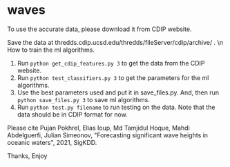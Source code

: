 # waves


To use the accurate data, please download it from CDIP website.

Save the data at thredds.cdip.ucsd.edu/thredds/fileServer/cdip/archive/ . 
\n
How to train the ml algorithms.


1) Run `python get_cdip_features.py 3` to get the data from the CDIP website.
2) Run `python test_classifiers.py 3` to get the parameters for the ml algorithms.
3) Use the best parameters used and put it in save_files.py. And, then run `python save_files.py 3` to save ml algorithms.
4) Run `python test.py filename` to run testing on the data. Note that the data should be in CDIP format for now.


Please cite Pujan Pokhrel, Elias Ioup, Md Tamjidul Hoque, Mahdi Abdelguerfi, Julian Simeonov, "Forecasting significant wave heights in oceanic waters", 2021, SigKDD.

Thanks,
Enjoy
